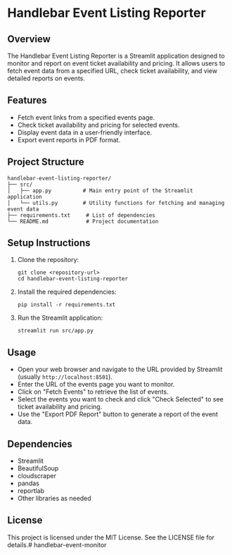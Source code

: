 # Handlebar Event Listing Reporter

## Overview
The Handlebar Event Listing Reporter is a Streamlit application designed to monitor and report on event ticket availability and pricing. It allows users to fetch event data from a specified URL, check ticket availability, and view detailed reports on events.

## Features
- Fetch event links from a specified events page.
- Check ticket availability and pricing for selected events.
- Display event data in a user-friendly interface.
- Export event reports in PDF format.

## Project Structure
```
handlebar-event-listing-reporter/
├── src/
│   ├── app.py          # Main entry point of the Streamlit application
│   └── utils.py        # Utility functions for fetching and managing event data
├── requirements.txt     # List of dependencies
└── README.md            # Project documentation
```

## Setup Instructions
1. Clone the repository:
   ```
   git clone <repository-url>
   cd handlebar-event-listing-reporter
   ```

2. Install the required dependencies:
   ```
   pip install -r requirements.txt
   ```

3. Run the Streamlit application:
   ```
   streamlit run src/app.py
   ```

## Usage
- Open your web browser and navigate to the URL provided by Streamlit (usually `http://localhost:8501`).
- Enter the URL of the events page you want to monitor.
- Click on "Fetch Events" to retrieve the list of events.
- Select the events you want to check and click "Check Selected" to see ticket availability and pricing.
- Use the "Export PDF Report" button to generate a report of the event data.

## Dependencies
- Streamlit
- BeautifulSoup
- cloudscraper
- pandas
- reportlab
- Other libraries as needed

## License
This project is licensed under the MIT License. See the LICENSE file for details.# handlebar-event-monitor

